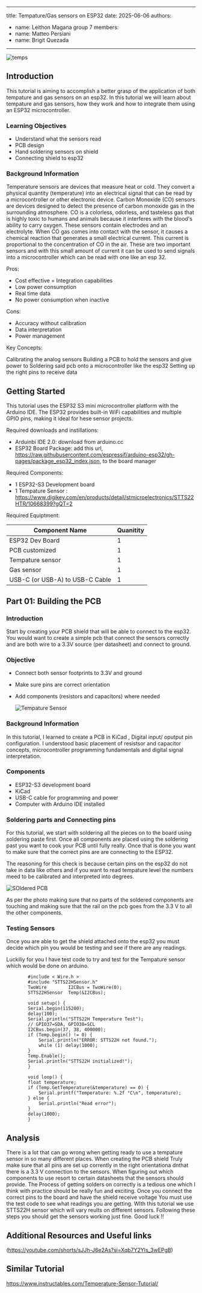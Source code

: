 

---
title: Tempature/Gas sensors on ESP32
date: 2025-06-06
authors:
  - name: Leithon Magana
group 7 members:
  - name: Matteo Persiani
  - name: Brigit Quezada
---

![temps](https://github.com/user-attachments/assets/b44e258c-bfcb-4bb0-8968-baa13a49d127)


## Introduction

This tutorial is aiming to accomplish a better grasp of the application of both tempature and gas sensors on an esp32. In this tutorial we will learn about tempature and gas sensors, how they work and how to integrate them using an ESP32 microcontroller. 

### Learning Objectives

- Understand what the sensors read
- PCB design
- Hand soldering sensors on shield
- Connecting shield to esp32


### Background Information

Temperature sensors are devices that measure heat or cold. They convert a physical quantity (temperature) into an electrical signal that can be read by a microcontroller or other electronic device. Carbon Monoxide (CO) sensors are devices designed to detect the presence of carbon monoxide gas in the surrounding atmosphere. CO is a colorless, odorless, and tasteless gas that is highly toxic to humans and animals because it interferes with the blood's ability to carry oxygen. These sensors contain electrodes and an electrolyte. When CO gas comes into contact with the sensor, it causes a chemical reaction that generates a small electrical current. This current is proportional to the concentration of CO in the air. These are two important sensors and with this small amount of current it can be used to send signals into a microcontroller which can be read with one like an esp 32. 

Pros:

- Cost effective
= Integration capabilities
- Low power consumption
- Real time data
- No power consumption when inactive

Cons:

- Accuracy without calibration
- Data interpretation
- Power management
  
Key Concepts:

Calibrating the analog sensors
Building a PCB to hold the sensors and give power to
Soldering said pcb onto a microcontroller like the esp32
Setting up the right pins to receive data

## Getting Started

This tutorial uses the ESP32 S3 mini microcontroller platform with the Arduino IDE. The ESP32 provides built-in WiFi capabilities and multiple GPIO pins, making it ideal for hese sensor projects.

Required downloads and instillations: 
- Arduinbi IDE 2.0: download from arduino.cc
- ESP32 Board Package: add this url, https://raw.githubusercontent.com/espressif/arduino-esp32/gh-pages/package_esp32_index.json, to the board manager

Required Components: 
- 1 ESP32-S3 Development board
- 1 Tempature Sensor : https://www.digikey.com/en/products/detail/stmicroelectronics/STTS22HTR/10668399?gQT=2

Required Equiptment: 

| Component Name | Quanitity |
| -------------- | --------- |
|ESP32 Dev Board | 1 |
| PCB customized | 1 |
| Tempature sensor | 1 |
| Gas sensor | 1 |
| USB-C (or USB-A) to USB-C Cable | 1 | 


## Part 01: Building the PCB

### Introduction

Start by creating your PCB shield that will be able to connect to the esp32. You would want to create a simple pcb that connect the sensors correctly and are both wire to a 3.3V source (per datasheet) and connect to ground. 

### Objective

- Connect both sensor footprints to 3.3V and ground
- Make sure pins are correct orientation
- Add components (resistors and capacitors) where needed

  ![Tempature Sensor](https://github.com/user-attachments/assets/8ab652f8-beeb-49ae-8f48-de97208e5a9a)


### Background Information

In this tutorial, I learned to create a PCB in KiCad , Digital input/ oputput pin configuration. I understood basic placement of resistsor and capacitor concepts, microcontroller programming fundamentals and digital signal interpretation.

### Components

- ESP32-S3 development board
- KiCad 
- USB-C cable for programming and power
- Computer with Arduino IDE installed

### Soldering parts and Connecting pins

For this tutorial, we start with soldering all the pieces on to the board using soldering paste first. Once all components are placed using the soldering past you want to cook your PCB until fully really. Once that is done you want to make sure that the correct pins are are connecting to the ESP32. 

The reasoning for this check is because certain pins on the esp32 do not take in data like others and if you want to read tempature level the numbers meed to be calibrated and interpreted into degrees.

![SOldered PCB](https://github.com/user-attachments/assets/83d99b1b-919c-4193-80ad-e40a7a286862)

As per the photo making sure that no parts of the soldered components are touching and making sure that the rail on the pcb goes from the 3.3 V to all the other components.


### Testing Sensors

Once you are able to get the shield attached onto the esp32 you must decide which pin you would be testing and see if there are any readings.

Luckiliy for you I have test code to try and test for the Tempature sensor which would be done on arduino. 

            #include < Wire.h >
            #include "STTS22HSensor.h"
            TwoWire        I2CBus = TwoWire(0);
            STTS22HSensor  Temp(&I2CBus);

            void setup() {
            Serial.begin(115200);
            delay(100);
            Serial.println("STTS22H Temperature Test");
            // GPIO37=SDA, GPIO38=SCL
            I2CBus.begin(37, 38, 400000);
            if (Temp.begin() != 0) {
                Serial.println("ERROR: STTS22H not found.");
                while (1) delay(1000);
            }
            Temp.Enable();
            Serial.println("STTS22H initialized!");
            }

            void loop() {
            float temperature;
            if (Temp.GetTemperature(&temperature) == 0) {
                Serial.printf("Temperature: %.2f °C\n", temperature);
            } else {
                Serial.println("Read error");
            }
            delay(1000);
            }

## Analysis
There is a lot that can go wrong when getting ready to use a tempature sensor in so many different places. When creating the PCB shield Truly make sure that all pins are set up corrently in the right orientationa dnthat there is a 3.3 V connection to the sensors. When figuring out which components to use resort to certain datasheets that the sensors should provide. The Process of getting solders on correctly is a tedious one which I think with practice should be really fun and exciting. Once you connect the correct pins to the board and have the shield receive voltage You must use the test code to see what readings you are getting. WIth this tutorial we use STTS22H sensor which will vary reults on different sensors. Following these steps you should get the sensors working just fine. Good luck !!

## Additional Resources and Useful links

(https://youtube.com/shorts/sJJh-J6e2As?si=Xqb7Y2Yls_3wEPgB)

## Similar Tutorial
https://www.instructables.com/Temperature-Sensor-Tutorial/
